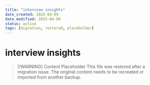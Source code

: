```yaml
---
title: "interview insights"
date_created: 2025-04-09
date_modified: 2025-04-09
status: active
tags: [migration, restored, placeholder]
---
```


# interview insights

> [\!WARNING] Content Placeholder
> This file was restored after a migration issue. The original content needs to be recreated or imported from another backup.

